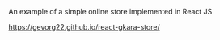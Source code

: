 An example of a simple online store implemented in React JS

https://gevorg22.github.io/react-gkara-store/

